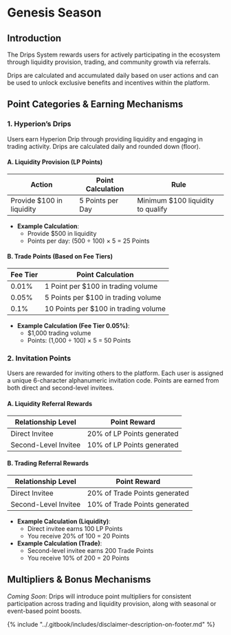 # Genesis Season

## Introduction

The Drips System rewards users for actively participating in the ecosystem through liquidity provision, trading, and community growth via referrals.

Drips are calculated and accumulated daily based on user actions and can be used to unlock exclusive benefits and incentives within the platform.

## Point Categories & Earning Mechanisms

### **1. Hyperion’s Drips**

Users earn Hyperion Drip through providing liquidity and engaging in trading activity. Drips are calculated daily and rounded down (floor).

#### **A. Liquidity Provision (LP Points)**

| Action                    | Point Calculation | Rule                              |
| ------------------------- | ----------------- | --------------------------------- |
| Provide $100 in liquidity | 5 Points per Day  | Minimum $100 liquidity to qualify |

* **Example Calculation**:
  * Provide $500 in liquidity
  * Points per day: (500 ÷ 100) × 5 = 25 Points

#### **B. Trade Points (Based on Fee Tiers)**

| Fee Tier | Point Calculation                    |
| -------- | ------------------------------------ |
| 0.01%    | 1 Point per $100 in trading volume   |
| 0.05%    | 5 Points per $100 in trading volume  |
| 0.1%     | 10 Points per $100 in trading volume |

* **Example Calculation (Fee Tier 0.05%)**:
  * $1,000 trading volume
  * Points: (1,000 ÷ 100) × 5 = 50 Points

### **2. Invitation Points**

Users are rewarded for inviting others to the platform. Each user is assigned a unique 6-character alphanumeric invitation code. Points are earned from both direct and second-level invitees.

#### **A. Liquidity Referral Rewards**

| Relationship Level   | Point Reward               |
| -------------------- | -------------------------- |
| Direct Invitee       | 20% of LP Points generated |
| Second-Level Invitee | 10% of LP Points generated |

#### **B. Trading Referral Rewards**

| Relationship Level   | Point Reward                  |
| -------------------- | ----------------------------- |
| Direct Invitee       | 20% of Trade Points generated |
| Second-Level Invitee | 10% of Trade Points generated |

* **Example Calculation (Liquidity)**:
  * Direct invitee earns 100 LP Points
  * You receive 20% of 100 = 20 Points
* **Example Calculation (Trade)**:
  * Second-level invitee earns 200 Trade Points
  * You receive 10% of 200 = 20 Points

## Multipliers & Bonus Mechanisms

_Coming Soon_: Drips will introduce point multipliers for consistent participation across trading and liquidity provision, along with seasonal or event-based point boosts.



{% include "../.gitbook/includes/disclaimer-description-on-footer.md" %}
